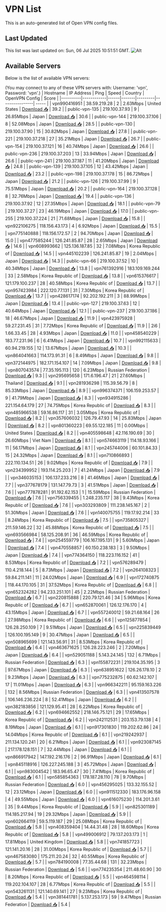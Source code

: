 # VPN List

This is an auto-generated list of Open VPN config files.

## Last Updated

This list was last updated on: Sun, 06 Jul 2025 10:51:51 GMT.
![Alt](https://repobeats.axiom.co/api/embed/186b98318ef1479477931607c1ad7d823f12451f.svg "Repobeats analytics image")

## Available Servers

Below is the list of available VPN servers:

(You may connect to any of these VPN servers with: Username: 'vpn', Password: 'vpn'.)
| Hostname | IP Address | Ping | Speed | Country | OpenVPN Config | Score |
|----------|------------|------|-------|---------|----------------| ----- |
| vpn990416951 | 38.59.219.28 | 2 | 2.63Mbps | United States | [Download 📥](./configs/server_0_US.ovpn) | 39.2 |
| public-vpn-135 | 219.100.37.93 | 9 | 26.85Mbps | Japan | [Download 📥](./configs/server_1_JP.ovpn) | 30.6 |
| public-vpn-144 | 219.100.37.106 | 8 | 52.08Mbps | Japan | [Download 📥](./configs/server_2_JP.ovpn) | 28.5 |
| public-vpn-130 | 219.100.37.90 | 15 | 30.82Mbps | Japan | [Download 📥](./configs/server_3_JP.ovpn) | 27.8 |
| public-vpn-221 | 219.100.37.218 | 27 | 35.21Mbps | Japan | [Download 📥](./configs/server_4_JP.ovpn) | 26.7 |
| public-vpn-154 | 219.100.37.121 | 16 | 40.74Mbps | Japan | [Download 📥](./configs/server_5_JP.ovpn) | 26.6 |
| public-vpn-236 | 219.100.37.203 | 13 | 33.94Mbps | Japan | [Download 📥](./configs/server_6_JP.ovpn) | 26.6 |
| public-vpn-241 | 219.100.37.187 | 11 | 41.20Mbps | Japan | [Download 📥](./configs/server_7_JP.ovpn) | 24.8 |
| public-vpn-139 | 219.100.37.105 | 12 | 43.42Mbps | Japan | [Download 📥](./configs/server_8_JP.ovpn) | 23.2 |
| public-vpn-198 | 219.100.37.178 | 15 | 86.72Mbps | Japan | [Download 📥](./configs/server_9_JP.ovpn) | 21.2 |
| public-vpn-126 | 219.100.37.99 | 9 | 75.51Mbps | Japan | [Download 📥](./configs/server_10_JP.ovpn) | 20.2 |
| public-vpn-164 | 219.100.37.128 | 8 | 32.76Mbps | Japan | [Download 📥](./configs/server_11_JP.ovpn) | 19.4 |
| public-vpn-136 | 219.100.37.92 | 12 | 27.35Mbps | Japan | [Download 📥](./configs/server_12_JP.ovpn) | 18.1 |
| public-vpn-79 | 219.100.37.27 | 23 | 46.19Mbps | Japan | [Download 📥](./configs/server_13_JP.ovpn) | 17.0 |
| public-vpn-255 | 219.100.37.224 | 21 | 71.68Mbps | Japan | [Download 📥](./configs/server_14_JP.ovpn) | 15.8 |
| vpn922106275 | 118.156.43.173 | 4 | 6.92Mbps | Japan | [Download 📥](./configs/server_15_JP.ovpn) | 15.5 |
| vpn775140888 | 118.156.172.57 | 2 | 94.70Mbps | Japan | [Download 📥](./configs/server_16_JP.ovpn) | 15.0 |
| vpn477585244 | 126.241.85.87 | 28 | 2.65Mbps | Japan | [Download 📥](./configs/server_17_JP.ovpn) | 14.6 |
| vpn608993662 | 125.136.187.85 | 32 | 7.08Mbps | Korea Republic of | [Download 📥](./configs/server_18_KR.ovpn) | 14.5 |
| vpn445102239 | 126.241.85.87 | 19 | 2.04Mbps | Japan | [Download 📥](./configs/server_19_JP.ovpn) | 14.3 |
| public-vpn-66 | 219.100.37.52 | 10 | 40.34Mbps | Japan | [Download 📥](./configs/server_20_JP.ovpn) | 13.8 |
| vpn761392916 | 183.109.169.244 | 33 | 2.58Mbps | Korea Republic of | [Download 📥](./configs/server_21_KR.ovpn) | 13.8 |
| vpn615376617 | 121.179.100.237 | 28 | 40.58Mbps | Korea Republic of | [Download 📥](./configs/server_22_KR.ovpn) | 13.7 |
| vpn957423984 | 222.120.77.131 | 31 | 7.30Mbps | Korea Republic of | [Download 📥](./configs/server_23_KR.ovpn) | 13.7 |
| vpn428617174 | 92.202.192.211 | 3 | 88.99Mbps | Japan | [Download 📥](./configs/server_24_JP.ovpn) | 13.4 |
| public-vpn-127 | 219.100.37.63 | 12 | 40.64Mbps | Japan | [Download 📥](./configs/server_25_JP.ovpn) | 12.1 |
| public-vpn-237 | 219.100.37.186 | 18 | 46.67Mbps | Japan | [Download 📥](./configs/server_26_JP.ovpn) | 11.9 |
| vpn423975928 | 59.27.231.45 | 31 | 7.72Mbps | Korea Republic of | [Download 📥](./configs/server_27_KR.ovpn) | 11.9 |
| 2i6 | 1.66.33.45 | 28 | 4.93Mbps | Japan | [Download 📥](./configs/server_28_JP.ovpn) | 11.0 |
| vpn458540229 | 183.77.231.96 | 6 | 6.41Mbps | Japan | [Download 📥](./configs/server_29_JP.ovpn) | 10.7 |
| vpn992115633 | 60.94.219.155 | 12 | 13.67Mbps | Japan | [Download 📥](./configs/server_30_JP.ovpn) | 10.3 |
| vpn864041663 | 114.173.91.31 | 6 | 8.49Mbps | Japan | [Download 📥](./configs/server_31_JP.ovpn) | 9.8 |
| vpn372144975 | 182.171.154.107 | 14 | 7.09Mbps | Japan | [Download 📥](./configs/server_32_JP.ovpn) | 9.8 |
| vpn807043574 | 77.35.195.113 | 120 | 6.23Mbps | Russian Federation | [Download 📥](./configs/server_33_RU.ovpn) | 9.3 |
| vpn295695658 | 171.6.196.47 | 21 | 27.60Mbps | Thailand | [Download 📥](./configs/server_34_TH.ovpn) | 9.1 |
| vpn281936298 | 115.39.56.79 | 8 | 85.33Mbps | Japan | [Download 📥](./configs/server_35_JP.ovpn) | 8.9 |
| vpn996374371 | 106.159.253.57 | 9 | 41.79Mbps | Japan | [Download 📥](./configs/server_36_JP.ovpn) | 8.3 |
| vpn934915286 | 221.154.64.179 | 27 | 74.75Mbps | Korea Republic of | [Download 📥](./configs/server_37_KR.ovpn) | 8.3 |
| vpn485966538 | 59.16.86.117 | 31 | 3.05Mbps | Korea Republic of | [Download 📥](./configs/server_38_KR.ovpn) | 8.2 |
| vpn357606032 | 126.79.47.93 | 14 | 25.83Mbps | Japan | [Download 📥](./configs/server_39_JP.ovpn) | 8.2 |
| vpn801360223 | 69.55.122.185 | 11 | 0.00Mbps | United States | [Download 📥](./configs/server_40_US.ovpn) | 8.2 |
| vpn405598648 | 42.116.190.69 | 30 | 26.60Mbps | Viet Nam | [Download 📥](./configs/server_41_VN.ovpn) | 8.1 |
| vpn574663119 | 114.18.93.166 | 11 | 56.17Mbps | Japan | [Download 📥](./configs/server_42_JP.ovpn) | 8.1 |
| vpn245744006 | 60.101.84.33 | 15 | 24.32Mbps | Japan | [Download 📥](./configs/server_43_JP.ovpn) | 8.1 |
| vpn710866893 | 222.110.134.51 | 26 | 9.02Mbps | Korea Republic of | [Download 📥](./configs/server_44_KR.ovpn) | 7.9 |
| vpn234399952 | 193.114.25.203 | 7 | 41.24Mbps | Japan | [Download 📥](./configs/server_45_JP.ovpn) | 7.9 |
| vpn346035153 | 106.137.233.216 | 8 | 41.46Mbps | Japan | [Download 📥](./configs/server_46_JP.ovpn) | 7.7 |
| vpn377678179 | 131.147.79.73 | 3 | 41.51Mbps | Japan | [Download 📥](./configs/server_47_JP.ovpn) | 7.6 |
| vpn777878281 | 91.192.62.153 | 1 | 15.59Mbps | Russian Federation | [Download 📥](./configs/server_48_RU.ovpn) | 7.6 |
| vpn756339455 | 1.248.235.117 | 38 | 9.43Mbps | Korea Republic of | [Download 📥](./configs/server_49_KR.ovpn) | 7.6 |
| vpn303293809 | 111.238.145.167 | 2 | 51.30Mbps | Japan | [Download 📥](./configs/server_50_JP.ovpn) | 7.6 |
| vpn140075755 | 119.17.92.214 | 33 | 8.24Mbps | Korea Republic of | [Download 📥](./configs/server_51_KR.ovpn) | 7.5 |
| vpn735805327 | 211.59.146.22 | 32 | 45.88Mbps | Korea Republic of | [Download 📥](./configs/server_52_KR.ovpn) | 7.5 |
| vpn693566984 | 58.125.208.91 | 36 | 46.59Mbps | Korea Republic of | [Download 📥](./configs/server_53_KR.ovpn) | 7.4 |
| vpn254559779 | 106.167.195.131 | 9 | 5.60Mbps | Japan | [Download 📥](./configs/server_54_JP.ovpn) | 7.4 |
| vpn470558857 | 60.150.238.183 | 3 | 9.50Mbps | Japan | [Download 📥](./configs/server_55_JP.ovpn) | 7.4 |
| vpn774364150 | 118.223.116.152 | 41 | 8.53Mbps | Korea Republic of | [Download 📥](./configs/server_56_KR.ovpn) | 7.2 |
| vpn576289479 | 110.4.218.144 | 5 | 8.73Mbps | Japan | [Download 📥](./configs/server_57_JP.ovpn) | 7.2 |
| vpn264108323 | 59.84.211.141 | 11 | 24.02Mbps | Japan | [Download 📥](./configs/server_58_JP.ovpn) | 6.9 |
| vpn172740875 | 118.44.170.105 | 31 | 37.52Mbps | Korea Republic of | [Download 📥](./configs/server_59_KR.ovpn) | 6.8 |
| vpn652324282 | 94.233.251.101 | 45 | 2.22Mbps | Russian Federation | [Download 📥](./configs/server_60_RU.ovpn) | 6.7 |
| vpn220815888 | 220.79.121.46 | 34 | 5.96Mbps | Korea Republic of | [Download 📥](./configs/server_61_KR.ovpn) | 6.7 |
| vpn652870061 | 126.12.176.170 | 4 | 43.15Mbps | Japan | [Download 📥](./configs/server_62_JP.ovpn) | 6.7 |
| vpn557240012 | 59.21.68.164 | 26 | 27.98Mbps | Korea Republic of | [Download 📥](./configs/server_63_KR.ovpn) | 6.6 |
| vpn125877854 | 126.28.250.109 | 7 | 9.51Mbps | Japan | [Download 📥](./configs/server_64_JP.ovpn) | 6.5 |
| vpn225839449 | 126.100.195.149 | 9 | 30.47Mbps | Japan | [Download 📥](./configs/server_65_JP.ovpn) | 6.5 |
| vpn508965699 | 121.143.56.91 | 31 | 8.53Mbps | Korea Republic of | [Download 📥](./configs/server_66_KR.ovpn) | 6.4 |
| vpn463671625 | 126.28.223.246 | 2 | 7.20Mbps | Japan | [Download 📥](./configs/server_67_JP.ovpn) | 6.4 |
| vpn529051188 | 5.143.24.145 | 132 | 6.71Mbps | Russian Federation | [Download 📥](./configs/server_68_RU.ovpn) | 6.3 |
| vpn155872231 | 219.104.35.195 | 3 | 97.67Mbps | Japan | [Download 📥](./configs/server_69_JP.ovpn) | 6.3 |
| vpn638951622 | 126.26.178.10 | 2 | 9.23Mbps | Japan | [Download 📥](./configs/server_70_JP.ovpn) | 6.3 |
| vpn775232875 | 60.62.142.107 | 17 | 11.01Mbps | Japan | [Download 📥](./configs/server_71_JP.ovpn) | 6.3 |
| vpn966342211 | 95.159.163.226 | 132 | 8.56Mbps | Russian Federation | [Download 📥](./configs/server_72_RU.ovpn) | 6.3 |
| vpn413507578 | 106.146.236.224 | 8 | 52.41Mbps | Japan | [Download 📥](./configs/server_73_JP.ovpn) | 6.2 |
| vpn382183856 | 121.129.95.41 | 28 | 6.22Mbps | Korea Republic of | [Download 📥](./configs/server_74_KR.ovpn) | 6.2 |
| vpn694662552 | 218.146.75.121 | 29 | 17.65Mbps | Korea Republic of | [Download 📥](./configs/server_75_KR.ovpn) | 6.2 |
| vpn242112531 | 203.153.79.138 | 4 | 8.19Mbps | Japan | [Download 📥](./configs/server_76_JP.ovpn) | 6.1 |
| vpn917301830 | 119.202.62.86 | 24 | 14.04Mbps | Korea Republic of | [Download 📥](./configs/server_77_KR.ovpn) | 6.1 |
| vpn219242937 | 211.134.120.241 | 20 | 6.21Mbps | Japan | [Download 📥](./configs/server_78_JP.ovpn) | 6.1 |
| vpn923087145 | 217.178.128.151 | 7 | 32.44Mbps | Japan | [Download 📥](./configs/server_79_JP.ovpn) | 6.1 |
| vpn866917942 | 147.192.216.176 | 2 | 96.91Mbps | Japan | [Download 📥](./configs/server_80_JP.ovpn) | 6.1 |
| vpn845118916 | 126.227.245.188 | 3 | 45.72Mbps | Japan | [Download 📥](./configs/server_81_JP.ovpn) | 6.1 |
| vpn983004542 | 183.96.65.47 | 30 | 7.41Mbps | Korea Republic of | [Download 📥](./configs/server_82_KR.ovpn) | 6.1 |
| vpn585854363 | 178.187.28.110 | 78 | 9.70Mbps | Russian Federation | [Download 📥](./configs/server_83_RU.ovpn) | 6.0 |
| vpn456295025 | 133.32.155.52 | 12 | 23.12Mbps | Japan | [Download 📥](./configs/server_84_JP.ovpn) | 6.0 |
| vpn911512330 | 183.176.96.158 | 4 | 49.55Mbps | Japan | [Download 📥](./configs/server_85_JP.ovpn) | 6.0 |
| vpn616075230 | 114.201.3.61 | 35 | 9.44Mbps | Korea Republic of | [Download 📥](./configs/server_86_KR.ovpn) | 5.9 |
| vpn825301189 | 114.185.217.94 | 19 | 29.32Mbps | Japan | [Download 📥](./configs/server_87_JP.ovpn) | 5.9 |
| vpn602664119 | 59.5.119.187 | 29 | 25.08Mbps | Korea Republic of | [Download 📥](./configs/server_88_KR.ovpn) | 5.8 |
| vpn408359404 | 14.44.31.48 | 28 | 18.60Mbps | Korea Republic of | [Download 📥](./configs/server_89_KR.ovpn) | 5.8 |
| vpn499006912 | 79.137.203.173 | 1 | 17.81Mbps | United Kingdom | [Download 📥](./configs/server_90_GB.ovpn) | 5.8 |
| vpn741857723 | 121.141.20.16 | 28 | 31.00Mbps | Korea Republic of | [Download 📥](./configs/server_91_KR.ovpn) | 5.7 |
| vpn467583080 | 175.211.20.24 | 32 | 40.55Mbps | Korea Republic of | [Download 📥](./configs/server_92_KR.ovpn) | 5.7 |
| vpn784190008 | 77.35.44.68 | 131 | 32.23Mbps | Russian Federation | [Download 📥](./configs/server_93_RU.ovpn) | 5.6 |
| vpn774235354 | 211.48.60.90 | 30 | 8.20Mbps | Korea Republic of | [Download 📥](./configs/server_94_KR.ovpn) | 5.5 |
| vpn464598114 | 119.202.104.107 | 28 | 6.77Mbps | Korea Republic of | [Download 📥](./configs/server_95_KR.ovpn) | 5.5 |
| vpn543261131 | 121.140.69.141 | 27 | 9.23Mbps | Korea Republic of | [Download 📥](./configs/server_96_KR.ovpn) | 5.4 |
| vpn381441781 | 5.137.253.173 | 59 | 9.47Mbps | Russian Federation | [Download 📥](./configs/server_97_RU.ovpn) | 5.4 |
